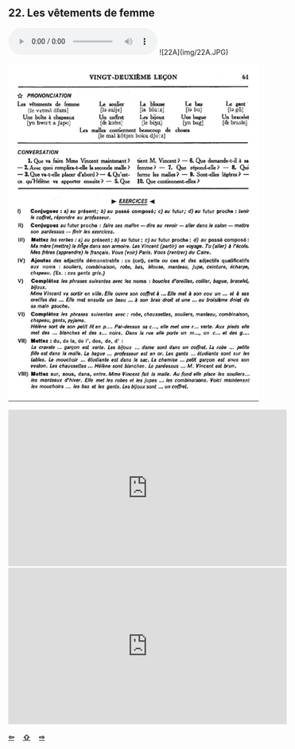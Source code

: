## 22. Les vêtements de femme

  <audio controls>
    <source src="sound/22A.ogg"></source>
  </audio>
![22A](img/22A.JPG)

![22B](img/22B.JPG)

<iframe width="560" height="315" src="https://www.youtube.com/embed/D4ktRrWUzCw" frameborder="0" allow="accelerometer; autoplay; encrypted-media; gyroscope; picture-in-picture" allowfullscreen></iframe>

<iframe width="560" height="315" src="https://www.youtube.com/embed/JDidxfQ4qB4" frameborder="0" allow="accelerometer; autoplay; encrypted-media; gyroscope; picture-in-picture" allowfullscreen></iframe>

<p style='font-weight:bolder'>
  <a href='21.html' title='Önceki sayfa'>⇦</a>&emsp;
  <a href='..' title='Ana sayfa'>⇧</a>&emsp;
  <a href='23.html' title='Sonraki sayfa'>⇨</a>
</p>